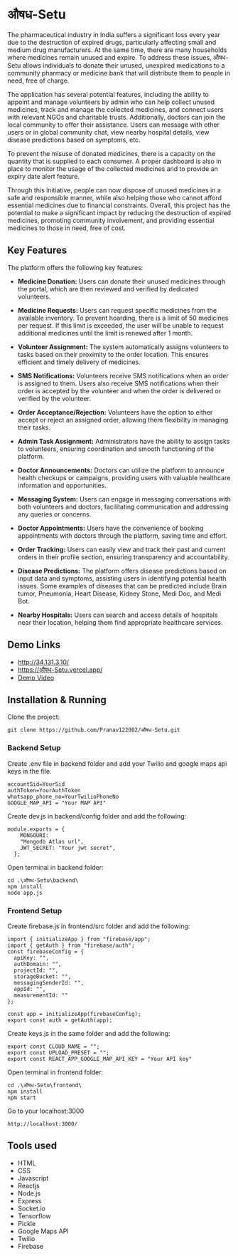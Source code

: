 # औषध-Setu
The pharmaceutical industry in India suffers a significant loss every year due to the destruction of expired drugs, particularly affecting small and medium drug manufacturers. At the same time, there are many households where medicines remain unused and expire. To address these issues, औषध-Setu allows individuals to donate their unused, unexpired medications to a community pharmacy or medicine bank that will distribute them to people in need, free of charge.

The application has several potential features, including the ability to appoint and manage volunteers by admin who can help collect unused medicines, track and manage the collected medicines, and connect users with relevant NGOs and charitable trusts. Additionally, doctors can join the local community to offer their assistance. Users can message with other users or in global community chat, view nearby hospital details, view disease predictions based on symptoms, etc.

To prevent the misuse of donated medicines, there is a capacity on the quantity that is supplied to each consumer. A proper dashboard is also in place to monitor the usage of the collected medicines and to provide an expiry date alert feature.

Through this initiative, people can now dispose of unused medicines in a safe and responsible manner, while also helping those who cannot afford essential medicines due to financial constraints. Overall, this project has the potential to make a significant impact by reducing the destruction of expired medicines, promoting community involvement, and providing essential medicines to those in need, free of cost.

## Key Features

The platform offers the following key features:

- **Medicine Donation:** Users can donate their unused medicines through the portal, which are then reviewed and verified by dedicated volunteers.

- **Medicine Requests:** Users can request specific medicines from the available inventory. To prevent hoarding, there is a limit of 50 medicines per request. If this limit is exceeded, the user will be unable to request additional medicines until the limit is renewed after 1 month.

- **Volunteer Assignment:** The system automatically assigns volunteers to tasks based on their proximity to the order location. This ensures efficient and timely delivery of medicines.

- **SMS Notifications:** Volunteers receive SMS notifications when an order is assigned to them. Users also receive SMS notifications when their order is accepted by the volunteer and when the order is delivered or verified by the volunteer.

- **Order Acceptance/Rejection:** Volunteers have the option to either accept or reject an assigned order, allowing them flexibility in managing their tasks.

- **Admin Task Assignment:** Administrators have the ability to assign tasks to volunteers, ensuring coordination and smooth functioning of the platform.

- **Doctor Announcements:** Doctors can utilize the platform to announce health checkups or campaigns, providing users with valuable healthcare information and opportunities.

- **Messaging System:** Users can engage in messaging conversations with both volunteers and doctors, facilitating communication and addressing any queries or concerns.

- **Doctor Appointments:** Users have the convenience of booking appointments with doctors through the platform, saving time and effort.

- **Order Tracking:** Users can easily view and track their past and current orders in their profile section, ensuring transparency and accountability.

- **Disease Predictions:** The platform offers disease predictions based on input data and symptoms, assisting users in identifying potential health issues. Some examples of diseases that can be predicted include Brain tumor, Pneumonia, Heart Disease, Kidney Stone, Medi Doc, and Medi Bot.

- **Nearby Hospitals:** Users can search and access details of hospitals near their location, helping them find appropriate healthcare services.


## Demo Links
* http://34.131.3.10/
* https://औषध-Setu.vercel.app/
* [Demo Video](https://youtu.be/Rm6AlLpAPMA)

## Installation & Running 
Clone the project:
```
git clone https://github.com/Pranav122002/औषध-Setu.git
```
### Backend Setup
Create .env file in backend folder and add your Twilio and google maps api keys in the file.
```
accountSid=YourSid
authToken=YourAuthToken
whatsapp_phone_no=YourTwilioPhoneNo
GOOGLE_MAP_API = "Your MAP API"
```
Create dev.js in backend/config folder and add the following:
```
module.exports = {
    MONGOURI:
    "Mongodb Atlas url",
    JWT_SECRET: "Your jwt secret",
  };
```

Open terminal in backend folder:
```
cd .\औषध-Setu\backend\
npm install
node app.js
```

### Frontend Setup
Create firebase.js in frontend/src folder and add the following:
```
import { initializeApp } from "firebase/app";
import { getAuth } from "firebase/auth";
const firebaseConfig = {
  apiKey: "",
  authDomain: "",
  projectId: "",
  storageBucket: "",
  messagingSenderId: "",
  appId: "",
  measurementId: ""
};

const app = initializeApp(firebaseConfig);
export const auth = getAuth(app);
```
Create keys.js in the same folder and add the following:
```
export const CLOUD_NAME = "";
export const UPLOAD_PRESET = "";
export const REACT_APP_GOOGLE_MAP_API_KEY = "Your API key"
```

Open terminal in frontend folder:
```
cd .\औषध-Setu\frontend\
npm install
npm start
```
Go to your localhost:3000
```
http://localhost:3000/
```

## Tools used
* HTML
* CSS
* Javascript
* Reactjs
* Node.js
* Express
* Socket.io
* Tensorflow
* Pickle
* Google Maps API
* Twilio
* Firebase

<!-- ## Demo images -->
<!-- To view more demo images go to demo folder of this repo -->

